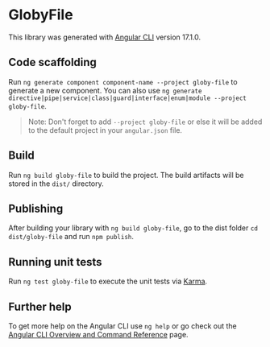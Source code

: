 # GlobyFile

This library was generated with [Angular CLI](https://github.com/angular/angular-cli) version 17.1.0.

## Code scaffolding

Run `ng generate component component-name --project globy-file` to generate a new component. You can also use `ng generate directive|pipe|service|class|guard|interface|enum|module --project globy-file`.
> Note: Don't forget to add `--project globy-file` or else it will be added to the default project in your `angular.json` file. 

## Build

Run `ng build globy-file` to build the project. The build artifacts will be stored in the `dist/` directory.

## Publishing

After building your library with `ng build globy-file`, go to the dist folder `cd dist/globy-file` and run `npm publish`.

## Running unit tests

Run `ng test globy-file` to execute the unit tests via [Karma](https://karma-runner.github.io).

## Further help

To get more help on the Angular CLI use `ng help` or go check out the [Angular CLI Overview and Command Reference](https://angular.io/cli) page.
